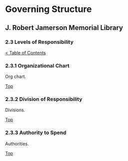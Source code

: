 [0]: ../README.md
[2.3]: levels-of-responsibility.md

# Governing Structure
## J. Robert Jamerson Memorial Library
### 2.3 Levels of Responsibility
[< Table of Contents][0]

### 2.3.1 Organizational Chart [](#organizational-chart)
Org chart.

[Top][2.3]

### 2.3.2 Division of Responsibility [](#division-of-responsibility)
Divisions.

[Top][2.3]

### 2.3.3 Authority to Spend [](#authority-to-spend)
Authorities.

[Top][2.3]
